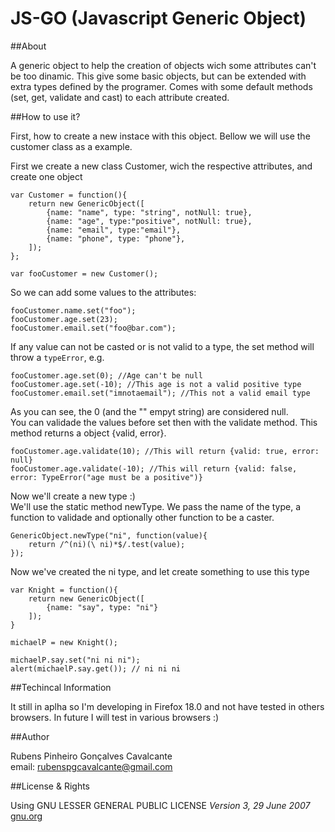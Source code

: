 JS-GO (Javascript Generic Object)
===========

##About

A generic object to help the creation of objects wich some attributes can't be too dinamic.
This give some basic objects, but can be extended with extra types defined by the programer.
Comes with some default methods (set, get, validate and cast) to each attribute created.

##How to use it?

First, how to create a new instace with this object. Bellow we will use the customer class as 
a example.

First we create a new class Customer, wich the respective attributes, and create one object

    var Customer = function(){
        return new GenericObject([
            {name: "name", type: "string", notNull: true},
            {name: "age", type:"positive", notNull: true},
            {name: "email", type:"email"},
            {name: "phone", type: "phone"},
        ]);
    };

    var fooCustomer = new Customer();

So we can add some values to the attributes:

    fooCustomer.name.set("foo");
    fooCustomer.age.set(23);
    fooCustomer.email.set("foo@bar.com");

If any value can not be casted or is not valid to a type, the set method will throw a `typeError`, e.g.

    fooCustomer.age.set(0); //Age can't be null
    fooCustomer.age.set(-10); //This age is not a valid positive type
    fooCustomer.email.set("imnotaemail"); //This not a valid email type

As you can see, the 0 (and the "" empyt string) are considered null.  
You can validade the values before set then with the validate method. This method returns a object {valid, error}.

    fooCustomer.age.validate(10); //This will return {valid: true, error: null}
    fooCustomer.age.validate(-10); //This will return {valid: false, error: TypeError("age must be a positive")}

Now we'll create a new type :)  
We'll use the static method newType. We pass the name of the type, a function to validade and optionally other function to be a caster.

    GenericObject.newType("ni", function(value){
        return /^(ni)(\ ni)*$/.test(value);
    });

Now we've created the ni type, and let create something to use this type

    var Knight = function(){
        return new GenericObject([
            {name: "say", type: "ni"}
        ]);
    }

    michaelP = new Knight();

    michaelP.say.set("ni ni ni");
    alert(michaelP.say.get()); // ni ni ni

##Techincal Information

It still in aplha so I'm developing in Firefox 18.0 and not have tested in others browsers. In future I will test in various browsers :)

##Author

Rubens Pinheiro Gonçalves Cavalcante  
email: [rubenspgcavalcante@gmail.com](mailto:rubenspgcavalcante@gmail.com)

##License & Rights

Using GNU LESSER GENERAL PUBLIC LICENSE *Version 3, 29 June 2007*  
[gnu.org](http://www.gnu.org/copyleft/gpl.html,"GPLv3")  